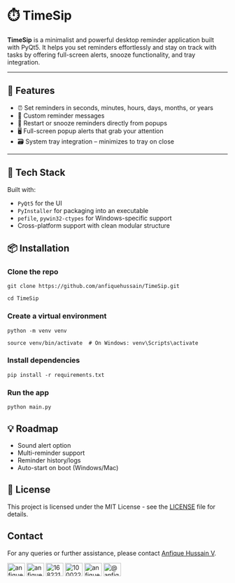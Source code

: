 # ⏱️ TimeSip

**TimeSip** is a minimalist and powerful desktop reminder application built with PyQt5. It helps you set reminders effortlessly and stay on track with tasks by offering full-screen alerts, snooze functionality, and tray integration.

---

## 🚀 Features

- ⏰ Set reminders in seconds, minutes, hours, days, months, or years  
- 💬 Custom reminder messages  
- 🔄 Restart or snooze reminders directly from popups  
- 🖥️ Full-screen popup alerts that grab your attention  
- 🗃️ System tray integration – minimizes to tray on close  

---

## 🧰 Tech Stack

Built with:

- `PyQt5` for the UI  
- `PyInstaller` for packaging into an executable  
- `pefile`, `pywin32-ctypes` for Windows-specific support  
- Cross-platform support with clean modular structure

## 📦 Installation
### Clone the repo
```
git clone https://github.com/anfiquehussain/TimeSip.git
```
```
cd TimeSip
```

### Create a virtual environment
```
python -m venv venv
```
```
source venv/bin/activate  # On Windows: venv\Scripts\activate
```
### Install dependencies
```
pip install -r requirements.txt
```
### Run the app
```
python main.py
```
## 💡 Roadmap
- Sound alert option
- Multi-reminder support
- Reminder history/logs
- Auto-start on boot (Windows/Mac)
  
## 📜 License
This project is licensed under the MIT License - see the [LICENSE](LICENSE.md) file for details.

## Contact
For any queries or further assistance, please contact [Anfique Hussain V](mailto:anfiquehussain6@gmail.com).
<p align="left">
<a href="https://dev.to/anfiquehussain" target="blank"><img align="center" src="https://raw.githubusercontent.com/rahuldkjain/github-profile-readme-generator/master/src/images/icons/Social/devto.svg" alt="anfiquehussain" height="30" width="40" /></a>
<a href="https://linkedin.com/in/anfique-hussain-v-aa8841290" target="blank"><img align="center" src="https://raw.githubusercontent.com/rahuldkjain/github-profile-readme-generator/master/src/images/icons/Social/linked-in-alt.svg" alt="anfique-hussain-v-aa8841290" height="30" width="40" /></a>
<a href="https://stackoverflow.com/users/16822116" target="blank"><img align="center" src="https://raw.githubusercontent.com/rahuldkjain/github-profile-readme-generator/master/src/images/icons/Social/stack-overflow.svg" alt="16822116" height="30" width="40" /></a>
<a href="https://fb.com/100022489001636" target="blank"><img align="center" src="https://raw.githubusercontent.com/rahuldkjain/github-profile-readme-generator/master/src/images/icons/Social/facebook.svg" alt="100022489001636" height="30" width="40" /></a>
<a href="https://instagram.com/anfique_hv" target="blank"><img align="center" src="https://raw.githubusercontent.com/rahuldkjain/github-profile-readme-generator/master/src/images/icons/Social/instagram.svg" alt="anfique_hv" height="30" width="40" /></a>
<a href="https://www.hackerearth.com/@anfiquehussain1" target="blank"><img align="center" src="https://raw.githubusercontent.com/rahuldkjain/github-profile-readme-generator/master/src/images/icons/Social/hackerearth.svg" alt="@anfiquehussain1" height="30" width="40" /></a>
</p>

